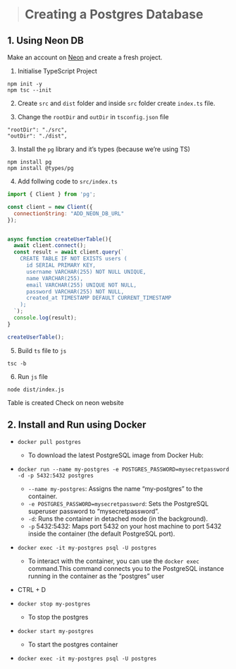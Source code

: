 

> # Creating a Postgres Database

## 1. Using Neon DB
Make an account on [Neon](https://neon.tech/) and create a fresh project.

1. Initialise TypeScript Project
```
npm init -y
npm tsc --init
```
2. Create `src` and `dist` folder and inside `src` folder create `index.ts` file.

2. Change the `rootDir` and `outDir` in `tsconfig.json` file
```
"rootDir": "./src",
"outDir": "./dist",
```
3. Install the `pg` library and it’s types (because we’re using TS)

```
npm install pg
npm install @types/pg
```

4. Add follwing code to `src/index.ts` 

```js
import { Client } from 'pg';

const client = new Client({
  connectionString: "ADD_NEON_DB_URL"
});


async function createUserTable(){
  await client.connect();
  const result = await client.query(`
    CREATE TABLE IF NOT EXISTS users (
      id SERIAL PRIMARY KEY,
      username VARCHAR(255) NOT NULL UNIQUE,
      name VARCHAR(255),
      email VARCHAR(255) UNIQUE NOT NULL,
      password VARCHAR(255) NOT NULL,
      created_at TIMESTAMP DEFAULT CURRENT_TIMESTAMP
    );
  `);
  console.log(result);
}

createUserTable();
```

5. Build `ts` file to `js` 
```
tsc -b
```

6. Run `js` file
```
node dist/index.js
```

Table is created Check on neon website




## 2. Install and Run using Docker
- `docker pull postgres`

  - To download the latest PostgreSQL image from Docker Hub:

- `docker run --name my-postgres -e POSTGRES_PASSWORD=mysecretpassword -d -p 5432:5432 postgres`

  - `--name my-postgres`: Assigns the name “my-postgres” to the container.
  - `-e POSTGRES_PASSWORD=mysecretpassword`: Sets the PostgreSQL superuser password to “mysecretpassword”.
  - `-d`: Runs the container in detached mode (in the background).
  - `-p` 5432:5432: Maps port 5432 on your host machine to port 5432 inside the container (the default PostgreSQL port).

- `docker exec -it my-postgres psql -U postgres`

  - To interact with the container, you can use the `docker exec` command.This command connects you to the PostgreSQL instance running in the container as the “postgres” user

- CTRL + D
- `docker stop my-postgres`
    - To stop the postgres 
- `docker start my-postgres`
    - To start the postgres container
- `docker exec -it my-postgres psql -U postgres`




